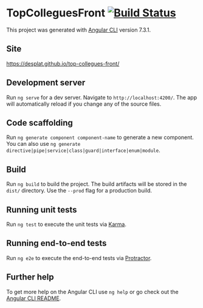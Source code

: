 # TopColleguesFront [![Build Status](https://travis-ci.org/Desplat/top-collegues-front.svg?branch=master)](https://travis-ci.org/Desplat/top-collegues-front)

This project was generated with [Angular CLI](https://github.com/angular/angular-cli) version 7.3.1.

## Site
https://desplat.github.io/top-collegues-front/

## Development server

Run `ng serve` for a dev server. Navigate to `http://localhost:4200/`. The app will automatically reload if you change any of the source files.

## Code scaffolding

Run `ng generate component component-name` to generate a new component. You can also use `ng generate directive|pipe|service|class|guard|interface|enum|module`.

## Build

Run `ng build` to build the project. The build artifacts will be stored in the `dist/` directory. Use the `--prod` flag for a production build.

## Running unit tests

Run `ng test` to execute the unit tests via [Karma](https://karma-runner.github.io).

## Running end-to-end tests

Run `ng e2e` to execute the end-to-end tests via [Protractor](http://www.protractortest.org/).

## Further help

To get more help on the Angular CLI use `ng help` or go check out the [Angular CLI README](https://github.com/angular/angular-cli/blob/master/README.md).
